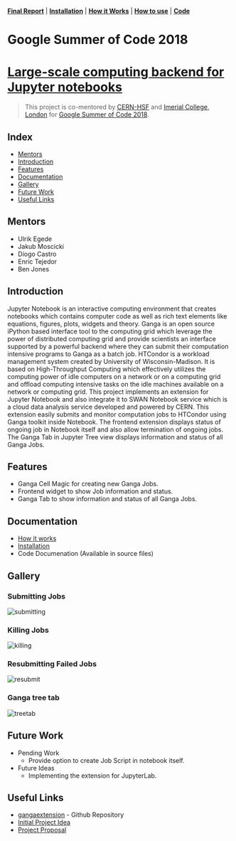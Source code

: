 **[Final Report](index.md)** |
**[Installation](install.md)** |
**[How it Works](how.md)** |
**[How to use](use.md)** |
**[Code](https://github.com/apsknight/gangaextension)**

# Google Summer of Code 2018

# [Large-scale computing backend for Jupyter notebooks](https://summerofcode.withgoogle.com/projects/#6368971138269184)
> This project is co-mentored by [CERN-HSF](http://hepsoftwarefoundation.org) and [Imerial College, London](https://imperial.ac.uk) for [Google Summer of Code 2018](https://summerofcode.withgoogle.com/).

## Index
- [Mentors](#mentors)
- [Introduction](#introduction)
- [Features](#features)
- [Documentation](#documentation)
- [Gallery](#gallery)
- [Future Work](#future-work)
- [Useful Links](#useful-links)

## Mentors
- Ulrik Egede
- Jakub Moscicki
- Diogo Castro
- Enric Tejedor
- Ben Jones

## Introduction
Jupyter Notebook is an interactive computing environment that creates notebooks which contains computer code as well as rich text elements like equations, figures, plots, widgets and theory. Ganga is an open source iPython based interface tool to the computing grid which leverage the power of distributed computing grid and provide scientists an interface supported by a powerful backend where they can submit their computation intensive programs to Ganga as a batch job. HTCondor is a workload management system created by University of Wisconsin-Madison. It is based on High-Throughput Computing which effectively utilizes the computing power of idle computers on a network or on a computing grid and offload computing intensive tasks on the idle machines available on a network or computing grid. This project implements an extension for Jupyter Notebook and also integrate it to SWAN Notebook service which is a cloud data analysis service developed and powered by CERN. This extension easily submits and monitor computation jobs to HTCondor using Ganga toolkit inside Notebook. The frontend extension displays status of ongoing job in Notebook itself and also allow termination of ongoing jobs. The Ganga Tab in Jupyter Tree view displays information and status of all Ganga Jobs.

## Features
- Ganga Cell Magic for creating new Ganga Jobs.
- Frontend widget to show Job information and status.
- Ganga Tab to show information and status of all Ganga Jobs.

## Documentation
- [How it works](how.md)
- [Installation](installation.md)
- Code Documenation (Available in source files)

## Gallery
### Submitting Jobs

![submitting](https://camo.githubusercontent.com/25e2ec534a4f8e03424e8009cf6d429da809c158/68747470733a2f2f696d6167652e6962622e636f2f6a314238586f2f7375626d69745f6a6f622e676966)

### Killing Jobs
![killing](https://user-images.githubusercontent.com/19551774/42093416-de4dc32c-7bc9-11e8-8d90-570fec8bb7dc.gif)

### Resubmitting Failed Jobs
![resubmit](https://user-images.githubusercontent.com/19551774/42093468-09e32a40-7bca-11e8-850f-3b73d13ff2fb.gif)

### Ganga tree tab
![treetab](https://user-images.githubusercontent.com/19551774/42093699-ddd4c6ba-7bca-11e8-8212-2e05fb9ee7ce.gif)

## Future Work

- Pending Work
    + Provide option to create Job Script in notebook itself.
- Future Ideas
    + Implementing the extension for JupyterLab.

## Useful Links
- [gangaextension](https://github.com/apsknight/gangaextension) - Github Repository
- [Initial Project Idea](https://hepsoftwarefoundation.org/gsoc/2018/proposal_GangaJupyter.html)
- [Project Proposal](https://gist.github.com/apsknight/d3093d5e7bccd0351c33fe7e283aaaf2)
